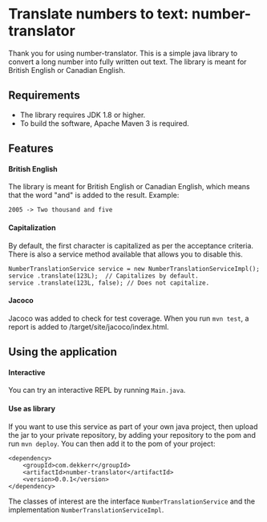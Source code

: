# Translate numbers to text: number-translator

Thank you for using number-translator. This is a simple java library to convert a long number into fully written out text. The library is meant for British English or Canadian English.

## Requirements
- The library requires JDK 1.8 or higher.
- To build the software, Apache Maven 3 is required.

## Features

#### British English
The library is meant for British English or Canadian English, which means that the word "and" is added to the result.
Example:
```
2005 -> Two thousand and five
```
#### Capitalization
By default, the first character is capitalized as per the acceptance criteria. There is also a service method available that allows you to disable this.
```
NumberTranslationService service = new NumberTranslationServiceImpl();
service .translate(123L);  // Capitalizes by default.
service .translate(123L, false); // Does not capitalize.
```
#### Jacoco
Jacoco was added to check for test coverage. When you run `mvn test`, a report is added to /target/site/jacoco/index.html.

## Using the application

#### Interactive
You can try an interactive REPL by running `Main.java`.

#### Use as library
If you want to use this service as part of your own java project, then upload the jar to your private repository, by adding your repository to the pom and run `mvn deploy`. You can then add it to the pom of your project:
```
<dependency>
	<groupId>com.dekkerr</groupId>
	<artifactId>number-translator</artifactId>
	<version>0.0.1</version>
</dependency>
```
The classes of interest are the interface `NumberTranslationService` and the implementation `NumberTranslationServiceImpl`.
